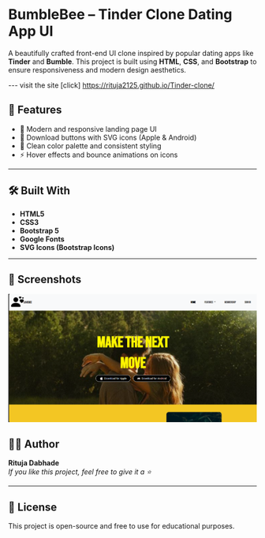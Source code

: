 # BumbleBee – Tinder Clone Dating App UI

A beautifully crafted front-end UI clone inspired by popular dating apps like **Tinder** and **Bumble**. This project is built using **HTML**, **CSS**, and **Bootstrap** to ensure responsiveness and modern design aesthetics.

--- visit the site [click] https://rituja2125.github.io/Tinder-clone/

## 🚀 Features

- 💛 Modern and responsive landing page UI
- 📱 Download buttons with SVG icons (Apple & Android)
- 🎨 Clean color palette and consistent styling
- ⚡ Hover effects and bounce animations on icons

---

## 🛠️ Built With

- **HTML5**  
- **CSS3**  
- **Bootstrap 5**  
- **Google Fonts**  
- **SVG Icons (Bootstrap Icons)**

---

## 📸 Screenshots
![website image ](./image.png)
## 👩‍💻 Author

**Rituja Dabhade**  
_If you like this project, feel free to give it a ⭐_

---

## 📝 License

This project is open-source and free to use for educational purposes.

